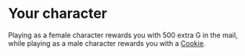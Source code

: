 # Your character

Playing as a female character rewards you with 500 extra G in the mail, while playing as a male character rewards you with a [Cookie](https://stardewvalleywiki.com/Cookie).
